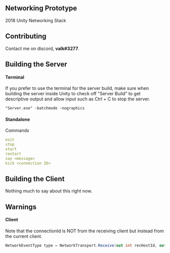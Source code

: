 ## Networking Prototype
2018 Unity Networking Stack

## Contributing
Contact me on discord, **valk#3277**.

## Building the Server
#### Terminal
If you prefer to use the terminal for the server build, make sure when building the server inside Unity to check off "Server Build" to get descriptive output and allow input such as Ctrl + C to stop the server.
```batch
"Server.exe" -batchmode -nographics
```

#### Standalone
Commands
```yml
exit
stop
start
restart
say <message>
kick <connection ID>
```

## Building the Client
Nothing much to say about this right now.

## Warnings
#### Client
Note that the connectionId is NOT from the receiving client but instead from the current client.
```cs
NetworkEventType type = NetworkTransport.Receive(out int recHostId, out int connectionId, out int channelId, recBuffer, recBuffer.Length, out int dataSize, out error);
```
